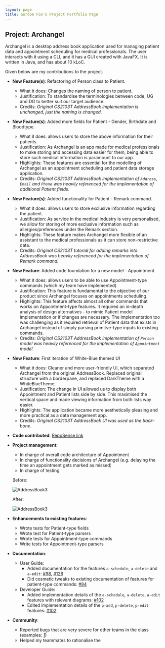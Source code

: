 ```yaml
---
layout: page
title: Gordon Foo's Project Portfolio Page
---
```


## Project: Archangel

Archangel is a desktop address book application used for managing patient data and appointment scheduling for medical professionals.
The user interacts with it using a CLI, and it has a GUI created with JavaFX. It is written in Java, and has about 10 kLoC.

Given below are my contributions to the project.

* **New Feature(s)**: Refactoring of Person class to Patient.
  * What it does: Changes the naming of person to patient.
  * Justification:  To standardise the terminologies between code, UG and DG to better suit our target audience.
  * Credits: *Original CS2103T AddressBook implementation is unchanged, just the naming is changed.*

* **New Feature(s)**: Added more fields for Patient - Gender, Birthdate and Bloodtype.
  * What it does: allows users to store the above information for their patients.
  * Justification: As Archangel is an app made for medical professionals to make storing and accessing data easier for them, being able to store such medical information is paramount to our app.
  * Highlights: These features are essential for the modelling of Archangel as an appointment scheduling and patient data storage application.
  * Credits: *Original CS2103T AddressBook implementation of `Address`, `Email` and `Phone` was heavily referenced for the implementation of additional Patient fields.*
  
* **New Feature(s)**: Added functionality for Patient - Remark command.
    * What it does: allows users to store exclusive information regarding the patient.
    * Justification: As service in the medical industry is very personalised, we allow for storing of more exclusive information such as allergies/preferences under the Remark section.
    * Highlights: These feature makes Archangel more flexible of an assistant to the medical professionals as it can store non-restrictive data.
    * Credits: *Original CS2103T tutorial for adding remarks into AddressBook was heavily referenced for the implementation of Remark command.*

* **New Feature**: Added code foundation for a new model - Appointment.
  * What it does: allows users to be able to use Appointment-type commands (which my team have implemented).
  * Justification: This feature is fundamental to the objective of our product since Archangel focuses on appointments scheduling.
  * Highlights: This feature affects almost all other commands that works on Appointment-type features.
  It required an in-depth analysis of design alternatives - to mimic Patient model implementation or if changes are necessary.
  The implementation too was challenging as it required retrieval of Patient data that exists in Archangel instead of simply parsing primitve-type inputs to existing commands.
  * Credits: *Original CS2103T AddressBook implementation of `Person` model was heavily referenced for the implementation of `Appointment` model.*

* **New Feature**: First iteration of White-Blue themed UI
  * What it does: Cleaner and more user-friendly UI, which separated Archangel from the original AddressBook. Replaced original structure with a borderpane, and replaced DarkTheme with a WhiteBlueTheme.
  * Justification: The change in UI allowed us to display both Appointment and Patient lists side by side. This maximised the vertical space and made viewing information from both lists way easier.
  * Highlights: The application became more aesthetically pleasing and more practical as a data management app.
  * Credits: *Original CS2103T AddressBook UI was used as the back-bone.*

* **Code contributed**: [RepoSense link](https://nus-cs2103-ay2021s1.github.io/tp-dashboard/#breakdown=true&search=gordonfgz)

* **Project management**:
  * In charge of overall code architecture of Appointment
  * In charge of functionality decisions of Archangel (e.g. delaying the time an appointment gets marked as missed)
  * In charge of testing
  
  Before:
  
    ![AddressBook3](https://raw.githubusercontent.com/gordonfgz/tp/branch-user-guide-v1.4/docs/images/Addressbook3.png)
    
  After:
  
    ![AddressBook3](https://raw.githubusercontent.com/gordonfgz/tp/branch-ppp/docs/images/FirstIteraion.png)
    
    

* **Enhancements to existing features**:
  * Wrote tests for Patient-type fields
  * Wrote test for Patient-type parsers
  * Wrote tests for Appointment-type commands 
  * Write tests for Appointment-type parsers

* **Documentation**:
  * User Guide:
    * Added documentation for the features `a-schedule`, `a-delete` and `a-edit`: [\#98](https://github.com/AY2021S1-CS2103T-W11-1/tp/pull/98), [\#126](https://github.com/AY2021S1-CS2103T-W11-1/tp/pull/126)
    * Did cosmetic tweaks to existing documentation of features for patient-type commands: [\#84](https://github.com/AY2021S1-CS2103T-W11-1/tp/pull/84)
  * Developer Guide:
    * Added implementation details of the `a-schedule`, `a-delete`, `a-edit` features with relevant diagrams: [\#102](https://github.com/AY2021S1-CS2103T-W11-1/tp/pull/102)
    * Edited implementation details of the `p-add`, `p-delete`, `p-edit` features: [\#102](https://github.com/AY2021S1-CS2103T-W11-1/tp/pull/102)

* **Community**:
  * Reported bugs that are very severe for other teams in the class (examples: [1](https://github.com/gordonfgz/ped/issues/6))
  * Helped my teammates to rationalise the 
